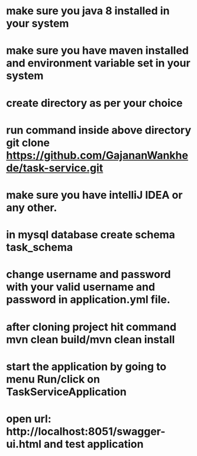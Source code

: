 # make sure you java 8 installed in your system
# make sure you have maven installed and environment variable set in your system
# create directory as per your choice 
# run command inside above directory git clone https://github.com/GajananWankhede/task-service.git
# make sure you have intelliJ IDEA or any other.
# in mysql database create schema task_schema
# change username and password with your valid username and password in application.yml file.
# after cloning project hit command mvn clean build/mvn clean install
# start the application by going to menu Run/click on TaskServiceApplication
# open url: http://localhost:8051/swagger-ui.html and test application
